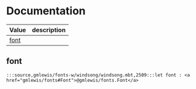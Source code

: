 # Documentation
|Value|description|
|---|---|
|[font](#font)||

## font

```moonbit
:::source,gmlewis/fonts-w/windsong/windsong.mbt,2509:::let font : <a href="gmlewis/fonts#Font">@gmlewis/fonts.Font</a>
```

